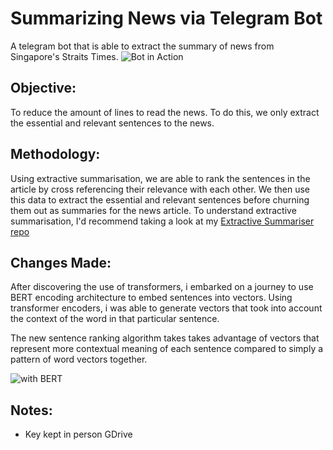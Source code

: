 # Summarizing News via Telegram Bot
A telegram bot that is able to extract the summary of news from Singapore's Straits Times. 
![Bot in Action](https://github.com/jaotheboss/NewsSummary-Telegram-Bot/blob/master/images/Bot%20in%20Action.png)

## Objective:
To reduce the amount of lines to read the news. To do this, we only extract the essential and relevant sentences to the news.

## Methodology:
Using extractive summarisation, we are able to rank the sentences in the article by cross referencing their relevance with each other. We then use this data to extract the essential and relevant sentences before churning them out as summaries for the news article. To understand extractive summarisation, I'd recommend taking a look at my [Extractive Summariser repo](https://github.com/jaotheboss/Extractive-Summariser)

## Changes Made:
After discovering the use of transformers, i embarked on a journey to use BERT encoding architecture to embed sentences into vectors. Using transformer encoders, i was able to generate vectors that took into account the context of the word in that particular sentence. 

The new sentence ranking algorithm takes takes advantage of vectors that represent more contextual meaning of each sentence compared to simply a pattern of word vectors together. 

![with BERT](https://github.com/jaotheboss/NewsSummary-Telegram-Bot/blob/master/images/Bot%20in%20Action%20using%20BERT.png)

## Notes:
- Key kept in person GDrive
